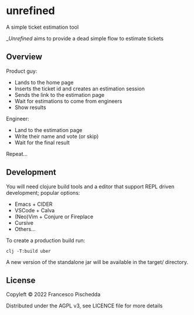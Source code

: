 # unrefined
A simple ticket estimation tool

__Unrefined_ aims to provide a dead simple flow to estimate tickets

## Overview

Product guy:
- Lands to the home page
- Inserts the ticket id and creates an estimation session
- Sends the link to the estimation page
- Wait for estimations to come from engineers
- Show results

Engineer:
- Land to the estimation page
- Write their name and vote (or skip)
- Wait for the final result

Repeat...

## Development

You will need clojure build tools and a editor that support REPL driven development; popular options:

- Emacs + CIDER
- VSCode + Calva
- (Neo)Vim + Conjure or Fireplace
- Cursive
- Others...

To create a production build run:

	clj -T:build uber

A new version of the standalone jar will be available in the target/ directory.

## License

Copyleft © 2022 Francesco Pischedda

Distributed under the AGPL v3, see LICENCE file for more details
